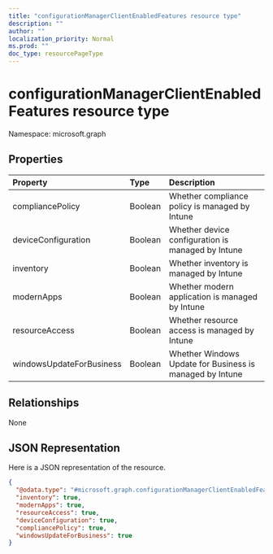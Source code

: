 ```yaml
---
title: "configurationManagerClientEnabledFeatures resource type"
description: ""
author: ""
localization_priority: Normal
ms.prod: ""
doc_type: resourcePageType
---
```


# configurationManagerClientEnabledFeatures resource type


Namespace: microsoft.graph



## Properties
|Property|Type|Description|
|:---|:---|:---|
|compliancePolicy|Boolean|Whether compliance policy is managed by Intune|
|deviceConfiguration|Boolean|Whether device configuration is managed by Intune|
|inventory|Boolean|Whether inventory is managed by Intune|
|modernApps|Boolean|Whether modern application is managed by Intune|
|resourceAccess|Boolean|Whether resource access is managed by Intune|
|windowsUpdateForBusiness|Boolean|Whether Windows Update for Business is managed by Intune|

## Relationships
None

## JSON Representation
Here is a JSON representation of the resource.
<!-- {
  "blockType": "resource",
  "@odata.type": "microsoft.graph.configurationManagerClientEnabledFeatures"
}
-->
``` json
{
  "@odata.type": "#microsoft.graph.configurationManagerClientEnabledFeatures",
  "inventory": true,
  "modernApps": true,
  "resourceAccess": true,
  "deviceConfiguration": true,
  "compliancePolicy": true,
  "windowsUpdateForBusiness": true
}
```

